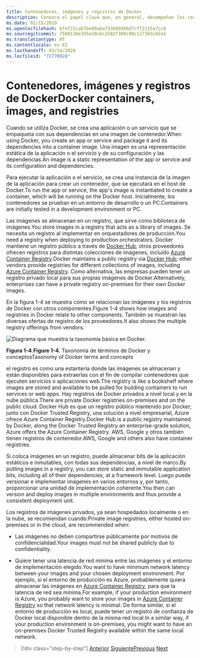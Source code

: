 ```yaml
---
title: Contenedores, imágenes y registros de Docker
description: Conozca el papel clave que, en general, desempeñan los registros en la forma de implementar aplicaciones de Docker.
ms.date: 02/15/2019
ms.openlocfilehash: bfef21cab7be89abaf33b89366d7cff2115a7cc6
ms.sourcegitcommit: 7588136e355e10cbc2582f389c90c127363c02a5
ms.translationtype: HT
ms.contentlocale: es-ES
ms.lasthandoff: 03/14/2020
ms.locfileid: "72770928"
---
```

# <a name="docker-containers-images-and-registries"></a><span data-ttu-id="7cd55-103">Contenedores, imágenes y registros de Docker</span><span class="sxs-lookup"><span data-stu-id="7cd55-103">Docker containers, images, and registries</span></span>

<span data-ttu-id="7cd55-104">Cuando se utiliza Docker, se crea una aplicación o un servicio que se empaqueta con sus dependencias en una imagen de contenedor.</span><span class="sxs-lookup"><span data-stu-id="7cd55-104">When using Docker, you create an app or service and package it and its dependencies into a container image.</span></span> <span data-ttu-id="7cd55-105">Una imagen es una representación estática de la aplicación o el servicio y de su configuración y las dependencias.</span><span class="sxs-lookup"><span data-stu-id="7cd55-105">An image is a static representation of the app or service and its configuration and dependencies.</span></span>

<span data-ttu-id="7cd55-106">Para ejecutar la aplicación o el servicio, se crea una instancia de la imagen de la aplicación para crear un contenedor, que se ejecutará en el host de Docker.</span><span class="sxs-lookup"><span data-stu-id="7cd55-106">To run the app or service, the app's image is instantiated to create a container, which will be running on the Docker host.</span></span> <span data-ttu-id="7cd55-107">Inicialmente, los contenedores se prueban en un entorno de desarrollo o un PC.</span><span class="sxs-lookup"><span data-stu-id="7cd55-107">Containers are initially tested in a development environment or PC.</span></span>

<span data-ttu-id="7cd55-108">Las imágenes se almacenan en un registro, que sirve como biblioteca de imágenes.</span><span class="sxs-lookup"><span data-stu-id="7cd55-108">You store images in a registry that acts as a library of images.</span></span> <span data-ttu-id="7cd55-109">Se necesita un registro al implementar en orquestadores de producción.</span><span class="sxs-lookup"><span data-stu-id="7cd55-109">You need a registry when deploying to production orchestrators.</span></span> <span data-ttu-id="7cd55-110">Docker mantiene un registro público a través de [Docker Hub](https://hub.docker.com/); otros proveedores ofrecen registros para distintas colecciones de imágenes, incluido [Azure Container Registry](https://azure.microsoft.com/services/container-registry/).</span><span class="sxs-lookup"><span data-stu-id="7cd55-110">Docker maintains a public registry via [Docker Hub](https://hub.docker.com/); other vendors provide registries for different collections of images, including [Azure Container Registry](https://azure.microsoft.com/services/container-registry/).</span></span> <span data-ttu-id="7cd55-111">Como alternativa, las empresas pueden tener un registro privado local para sus propias imágenes de Docker.</span><span class="sxs-lookup"><span data-stu-id="7cd55-111">Alternatively, enterprises can have a private registry on-premises for their own Docker images.</span></span>

<span data-ttu-id="7cd55-112">En la figura 1-4 se muestra cómo se relacionan las imágenes y los registros de Docker con otros componentes.</span><span class="sxs-lookup"><span data-stu-id="7cd55-112">Figure 1-4 shows how images and registries in Docker relate to other components.</span></span> <span data-ttu-id="7cd55-113">También se muestran las diversas ofertas de registro de los proveedores.</span><span class="sxs-lookup"><span data-stu-id="7cd55-113">It also shows the multiple registry offerings from vendors.</span></span>

![Diagrama que muestra la taxonomía básica en Docker.](./media/docker-containers-images-and-registries/taxonomy-docker-terms-concepts.png)

<span data-ttu-id="7cd55-115">**Figura 1-4**.</span><span class="sxs-lookup"><span data-stu-id="7cd55-115">**Figure 1-4**.</span></span> <span data-ttu-id="7cd55-116">Taxonomía de términos de Docker y conceptos</span><span class="sxs-lookup"><span data-stu-id="7cd55-116">Taxonomy of Docker terms and concepts</span></span>

<span data-ttu-id="7cd55-117">el registro es como una estantería donde las imágenes se almacenan y están disponibles para extraerlas con el fin de compilar contenedores que ejecuten servicios o aplicaciones web.</span><span class="sxs-lookup"><span data-stu-id="7cd55-117">The registry is like a bookshelf where images are stored and available to be pulled for building containers to run services or web apps.</span></span> <span data-ttu-id="7cd55-118">Hay registros de Docker privados a nivel local y en la nube pública.</span><span class="sxs-lookup"><span data-stu-id="7cd55-118">There are private Docker registries on-premises and on the public cloud.</span></span> <span data-ttu-id="7cd55-119">Docker Hub es que un registro público mantenido por Docker; junto con Docker Trusted Registry, una solución a nivel empresarial, Azure ofrece Azure Container Registry.</span><span class="sxs-lookup"><span data-stu-id="7cd55-119">Docker Hub is a public registry maintained by Docker, along the Docker Trusted Registry an enterprise-grade solution, Azure offers the Azure Container Registry.</span></span> <span data-ttu-id="7cd55-120">AWS, Google y otros también tienen registros de contenedor.</span><span class="sxs-lookup"><span data-stu-id="7cd55-120">AWS, Google and others also have container registries.</span></span>

<span data-ttu-id="7cd55-121">Si coloca imágenes en un registro, puede almacenar bits de la aplicación estáticos e inmutables, con todas sus dependencias, a nivel de marco.</span><span class="sxs-lookup"><span data-stu-id="7cd55-121">By putting images in a registry, you can store static and immutable application bits, including all of their dependencies, at a framework level.</span></span> <span data-ttu-id="7cd55-122">Luego puede versionar e implementar imágenes en varios entornos y, por tanto, proporcionar una unidad de implementación coherente.</span><span class="sxs-lookup"><span data-stu-id="7cd55-122">You then can version and deploy images in multiple environments and thus provide a consistent deployment unit.</span></span>

<span data-ttu-id="7cd55-123">Los registros de imágenes privados, ya sean hospedados localmente o en la nube, se recomiendan cuando:</span><span class="sxs-lookup"><span data-stu-id="7cd55-123">Private image registries, either hosted on-premises or in the cloud, are recommended when:</span></span>

- <span data-ttu-id="7cd55-124">Las imágenes no deben compartirse públicamente por motivos de confidencialidad.</span><span class="sxs-lookup"><span data-stu-id="7cd55-124">Your images must not be shared publicly due to confidentiality.</span></span>

- <span data-ttu-id="7cd55-125">Quiere tener una latencia de red mínima entre las imágenes y el entorno de implementación elegido.</span><span class="sxs-lookup"><span data-stu-id="7cd55-125">You want to have minimum network latency between your images and your chosen deployment environment.</span></span> <span data-ttu-id="7cd55-126">Por ejemplo, si el entorno de producción es Azure, probablemente quiera almacenar las imágenes en [Azure Container Registry](https://azure.microsoft.com/services/container-registry/), para que la latencia de red sea mínima.</span><span class="sxs-lookup"><span data-stu-id="7cd55-126">For example, if your production environment is Azure, you probably want to store your images in [Azure Container Registry](https://azure.microsoft.com/services/container-registry/) so that network latency is minimal.</span></span> <span data-ttu-id="7cd55-127">De forma similar, si el entorno de producción es local, puede tener un registro de confianza de Docker local disponible dentro de la misma red local.</span><span class="sxs-lookup"><span data-stu-id="7cd55-127">In a similar way, if your production environment is on-premises, you might want to have an on-premises Docker Trusted Registry available within the same local network.</span></span>

>[!div class="step-by-step"]
><span data-ttu-id="7cd55-128">[Anterior](docker-terminology.md)
>[Siguiente](road-to-modern-applications-based-on-containers.md)</span><span class="sxs-lookup"><span data-stu-id="7cd55-128">[Previous](docker-terminology.md)
[Next](road-to-modern-applications-based-on-containers.md)</span></span>
